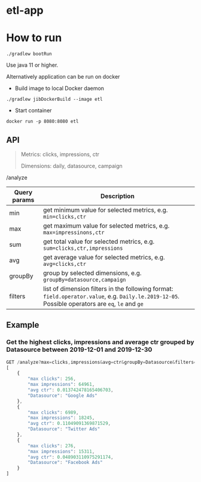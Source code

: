 # etl-app

# How to run


```
./gradlew bootRun
```
Use java 11 or higher.

Alternatively application can be run on docker

- Build image to local Docker daemon
```
./gradlew jibDockerBuild --image etl
```
- Start container
```
docker run -p 8080:8080 etl
```

## API
> Metrics: clicks, impressions, ctr
> 
> Dimensions: daily, datasource, campaign


/analyze 

| Query params | Description |
| --- | --- |
| min | get minimum value for selected metrics, e.g. `min=clicks,ctr`  |
| max | get maximum value for selected metrics, e.g. `max=impressinons,ctr`  |
| sum | get total value for selected metrics, e.g. `sum=clicks,ctr,impressions`  |
| avg | get average value for selected metrics, e.g. `avg=clicks,ctr`  |
| groupBy | group by selected dimensions, e.g. `groupBy=datasource,campaign`  |
| filters | list of dimension filters in the following format: `field.operator.value`, e.g. `Daily.le.2019-12-05`. Possible operators are `eq`, `le` and `ge`   |

## Example

### Get the highest clicks, impressions and average ctr grouped by Datasource between 2019-12-01 and 2019-12-30
```javascript
GET /analyze?max=clicks,impressions&avg=ctr&groupBy=Datasource&filters=Daily.ge.2019-12-01&filters=Daily.le.2019-12-30
[
    {
        "max clicks": 256,
        "max impressions": 64961,
        "avg ctr": 0.013742478165406703,
        "Datasource": "Google Ads"
    },
    {
        "max clicks": 6989,
        "max impressions": 18245,
        "avg ctr": 0.11049091369871529,
        "Datasource": "Twitter Ads"
    },
    {
        "max clicks": 276,
        "max impressions": 15311,
        "avg ctr": 0.048903110975291174,
        "Datasource": "Facebook Ads"
    }
]
```

